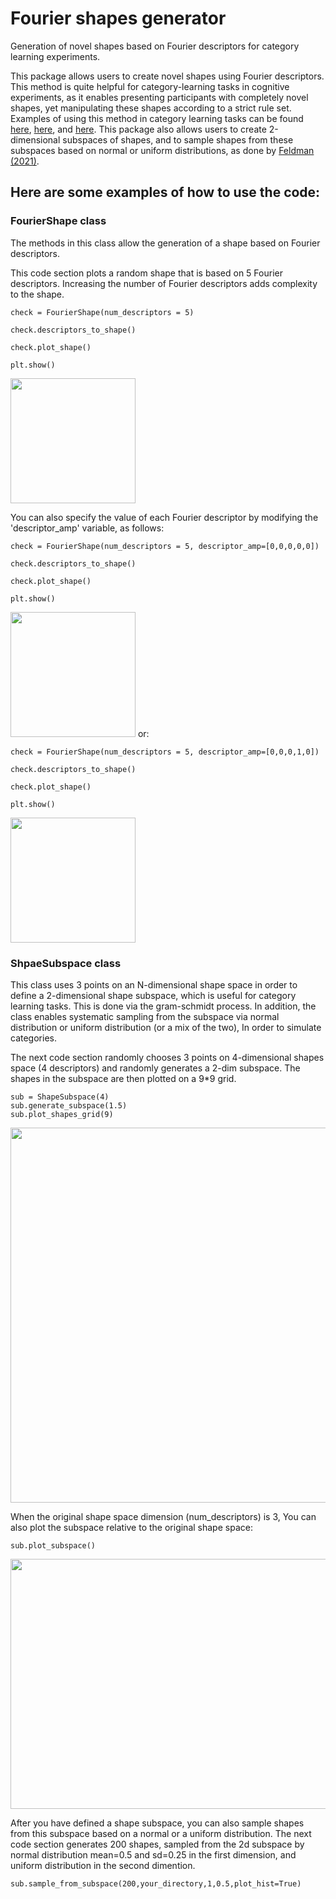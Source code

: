 # Fourier shapes generator
Generation of novel shapes based on Fourier descriptors for category learning experiments. 

This package allows users to create novel shapes using Fourier descriptors. This method is quite helpful for category-learning tasks in cognitive experiments, as it enables presenting participants with completely novel shapes, yet manipulating these shapes according to a strict rule set. Examples of using this method in category learning tasks can be found [here](https://journals.sagepub.com/doi/abs/10.1177/0956797621996663?journalCode=pssa), [here](https://psycnet.apa.org/record/2003-09669-001), and [here](https://www.researchgate.net/publication/237061281_Near_Their_Thresholds_for_Detection_Shapes_Are_Discriminated_by_the_Angular_Separation_of_Their_Corners). This package also allows users to create 2-dimensional subspaces of shapes, and to sample shapes from these subspaces based on normal or uniform distributions, as done by [Feldman (2021)](https://journals.sagepub.com/doi/abs/10.1177/0956797621996663?journalCode=pssa).

## Here are some examples of how to use the code:
### FourierShape class
The methods in this class allow the generation of a shape based on Fourier descriptors.

This code section plots a random shape that is based on 5 Fourier descriptors. Increasing the number of Fourier descriptors adds complexity to the shape.


    check = FourierShape(num_descriptors = 5)

    check.descriptors_to_shape()

    check.plot_shape()

    plt.show()

 <img src="images/random%20shape%205.png" width="200" height="200">


You can also specify the value of each Fourier descriptor by modifying the 'descriptor_amp' variable, as follows:

    check = FourierShape(num_descriptors = 5, descriptor_amp=[0,0,0,0,0])

    check.descriptors_to_shape()

    check.plot_shape()

    plt.show()

 <img src="images/descriptor_amp00000.png" width="200" height="200">
or: 

    check = FourierShape(num_descriptors = 5, descriptor_amp=[0,0,0,1,0])

    check.descriptors_to_shape()

    check.plot_shape()

    plt.show()

<img src="images/descriptor_amp00010.png" width="200" height="200">

### ShpaeSubspace class

This class uses 3 points on an N-dimensional shape space in order to
define a 2-dimensional shape subspace, which is useful for category learning tasks.
This is done via the gram-schmidt process. In addition, the class enables systematic
sampling from the subspace via normal distribution or uniform distribution (or a mix of the two), 
In order to simulate categories.

The next code section randomly chooses 3 points on 4-dimensional shapes space (4 descriptors) 
and randomly generates a 2-dim subspace. The shapes in the subspace are then plotted on a 9*9 grid.

    sub = ShapeSubspace(4)
    sub.generate_subspace(1.5)
    sub.plot_shapes_grid(9)
    
<img src="images/stimuli grid seed 1235 factor 2.5.png" width="600" height="600">

When the original shape space dimension (num_descriptors) is 3, 
You can also plot the subspace relative to the original shape space:

    sub.plot_subspace()

<img src="images/Figure_2.png" width="550" height="400">

After you have defined a shape subspace, you can also sample shapes from this subspace based on a normal or a uniform distribution.
The next code section generates 200 shapes, sampled from the 2d subspace by normal
distribution mean=0.5 and sd=0.25 in the first dimension, and uniform distribution in the second
dimention.

    sub.sample_from_subspace(200,your_directory,1,0.5,plot_hist=True)
